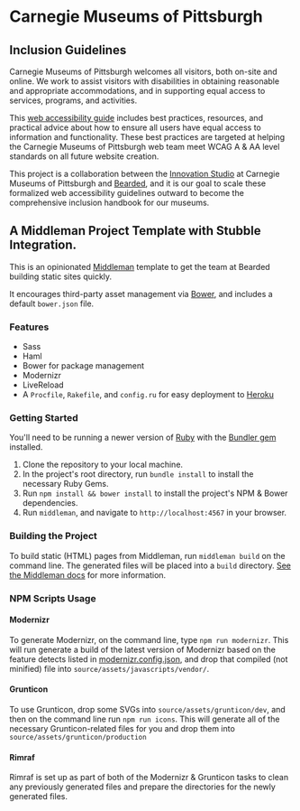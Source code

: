 # Carnegie Museums of Pittsburgh 

## Inclusion Guidelines

Carnegie Museums of Pittsburgh welcomes all visitors, both on-site and online. We work to assist visitors with disabilities in obtaining reasonable and appropriate accommodations, and in supporting equal access to services, programs, and activities.

This [web accessibility guide](http://web-accessibility.carnegiemuseums.org) includes best practices, resources, and practical advice about how to ensure all users have equal access to information and functionality. These best practices are targeted at helping the Carnegie Museums of Pittsburgh web team meet WCAG A & AA level standards on all future website creation.

This project is a collaboration between the [Innovation Studio](http://studio.carnegiemuseums.org) at Carnegie Museums of Pittsburgh and [Bearded](http://bearded.com), and it is our goal to scale these formalized web accessibility guidelines outward to become the comprehensive inclusion handbook for our museums.

## A Middleman Project Template with Stubble Integration.

This is an opinionated [Middleman](http://middlemanapp.com) template to get the team at Bearded building static sites quickly.

It encourages third-party asset management via [Bower](http://bower.io), and includes a default `bower.json` file.

### Features
* Sass
* Haml
* Bower for package management
* Modernizr
* LiveReload
* A `Procfile`, `Rakefile`, and `config.ru` for easy deployment to [Heroku](http://heroku.com)

### Getting Started

You'll need to be running a newer version of [Ruby](https://www.ruby-lang.org/en/downloads/) with the [Bundler gem](http://bundler.io/) installed.

1. Clone the repository to your local machine.
2. In the project's root directory, run `bundle install` to install the necessary Ruby Gems.
3. Run `npm install && bower install` to install the project's NPM & Bower dependencies.
4. Run `middleman`, and navigate to `http://localhost:4567` in your browser.

### Building the Project

To build static (HTML) pages from Middleman, run `middleman build` on the command line. The generated files will be placed into a `build` directory. [See the Middleman docs](https://middlemanapp.com/basics/build_and_deploy/) for more information.

### NPM Scripts Usage
#### Modernizr
To generate Modernizr, on the command line, type `npm run modernizr`. This will run generate a build of the latest version of Modernizr based on the feature detects listed in [modernizr.config.json](https://github.com/beardedstudio/stubbleman/blob/master/modernizr.config.json), and drop that compiled (not minified) file into `source/assets/javascripts/vendor/`.

#### Grunticon
To use Grunticon, drop some SVGs into `source/assets/grunticon/dev`, and then on the command line run `npm run icons`. This will generate all of the necessary Grunticon-related files for you and drop them into `source/assets/grunticon/production`

#### Rimraf
Rimraf is set up as part of both of the Modernizr & Grunticon tasks to clean any previously generated files and prepare the directories for the newly generated files.
